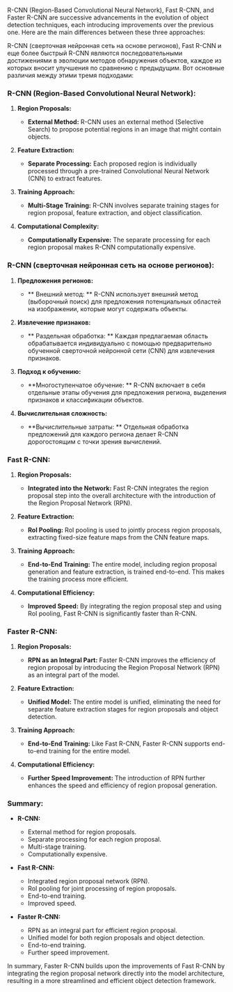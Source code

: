 
R-CNN (Region-Based Convolutional Neural Network), Fast R-CNN, and Faster R-CNN are successive advancements in the evolution of object detection techniques, each introducing improvements over the previous one. Here are the main differences between these three approaches:

R-CNN (сверточная нейронная сеть на основе регионов), Fast R-CNN и еще более быстрый R-CNN являются последовательными достижениями в эволюции методов обнаружения объектов, каждое из которых вносит улучшения по сравнению с предыдущим. Вот основные различия между этими тремя подходами:

### R-CNN (Region-Based Convolutional Neural Network):

1. **Region Proposals:**
   - **External Method:** R-CNN uses an external method (Selective Search) to propose potential regions in an image that might contain objects.

2. **Feature Extraction:**
   - **Separate Processing:** Each proposed region is individually processed through a pre-trained Convolutional Neural Network (CNN) to extract features.

3. **Training Approach:**
   - **Multi-Stage Training:** R-CNN involves separate training stages for region proposal, feature extraction, and object classification.

4. **Computational Complexity:**
   - **Computationally Expensive:** The separate processing for each region proposal makes R-CNN computationally expensive.


### R-CNN (сверточная нейронная сеть на основе регионов):

1. **Предложения регионов:**
   - ** Внешний метод: ** R-CNN использует внешний метод (выборочный поиск) для предложения потенциальных областей на изображении, которые могут содержать объекты.

2. **Извлечение признаков:**
   - ** Раздельная обработка: ** Каждая предлагаемая область обрабатывается индивидуально с помощью предварительно обученной сверточной нейронной сети (CNN) для извлечения признаков.

3. **Подход к обучению:**
   - **Многоступенчатое обучение: ** R-CNN включает в себя отдельные этапы обучения для предложения региона, выделения признаков и классификации объектов.

4. **Вычислительная сложность:**
   - **Вычислительные затраты: ** Отдельная обработка предложений для каждого региона делает R-CNN дорогостоящим с точки зрения вычислений.
### Fast R-CNN:

1. **Region Proposals:**
   - **Integrated into the Network:** Fast R-CNN integrates the region proposal step into the overall architecture with the introduction of the Region Proposal Network (RPN).

2. **Feature Extraction:**
   - **RoI Pooling:** RoI pooling is used to jointly process region proposals, extracting fixed-size feature maps from the CNN feature maps.

3. **Training Approach:**
   - **End-to-End Training:** The entire model, including region proposal generation and feature extraction, is trained end-to-end. This makes the training process more efficient.

4. **Computational Efficiency:**
   - **Improved Speed:** By integrating the region proposal step and using RoI pooling, Fast R-CNN is significantly faster than R-CNN.

### Faster R-CNN:

1. **Region Proposals:**
   - **RPN as an Integral Part:** Faster R-CNN improves the efficiency of region proposal by introducing the Region Proposal Network (RPN) as an integral part of the model.

2. **Feature Extraction:**
   - **Unified Model:** The entire model is unified, eliminating the need for separate feature extraction stages for region proposals and object detection.

3. **Training Approach:**
   - **End-to-End Training:** Like Fast R-CNN, Faster R-CNN supports end-to-end training for the entire model.

4. **Computational Efficiency:**
   - **Further Speed Improvement:** The introduction of RPN further enhances the speed and efficiency of region proposal generation.

### Summary:

- **R-CNN:**
  - External method for region proposals.
  - Separate processing for each region proposal.
  - Multi-stage training.
  - Computationally expensive.

- **Fast R-CNN:**
  - Integrated region proposal network (RPN).
  - RoI pooling for joint processing of region proposals.
  - End-to-end training.
  - Improved speed.

- **Faster R-CNN:**
  - RPN as an integral part for efficient region proposal.
  - Unified model for both region proposals and object detection.
  - End-to-end training.
  - Further speed improvement.

In summary, Faster R-CNN builds upon the improvements of Fast R-CNN by integrating the region proposal network directly into the model architecture, resulting in a more streamlined and efficient object detection framework.